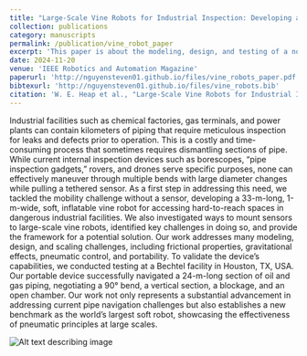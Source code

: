 ```yaml
---
title: "Large-Scale Vine Robots for Industrial Inspection: Developing a New Framework to Overcome Limitations With Existing Inspection Methods"
collection: publications
category: manuscripts
permalink: /publication/vine_robot_paper
excerpt: 'This paper is about the modeling, design, and testing of a novel, large-scale vine robot for industrial pipe inspection.'
date: 2024-11-20
venue: 'IEEE Robotics and Automation Magazine'
paperurl: 'http://nguyensteven01.github.io/files/vine_robots_paper.pdf'
bibtexurl: 'http://nguyensteven01.github.io/files/vine_robots.bib'
citation: 'W. E. Heap et al., "Large-Scale Vine Robots for Industrial Inspection: Developing a New Framework to Overcome Limitations With Existing Inspection Methods," in IEEE Robotics & Automation Magazine, vol. 32, no. 3, pp. 64-75, Sept. 2025, doi: 10.1109/MRA.2024.3487326.'
---
```


Industrial facilities such as chemical factories, gas terminals, and power plants can contain kilometers of piping that require meticulous inspection for leaks and defects prior to operation. This is a costly and time-consuming process that sometimes requires dismantling sections of pipe. While current internal inspection devices such as borescopes, “pipe inspection gadgets,” rovers, and drones serve specific purposes, none can effectively maneuver through multiple bends with large diameter changes while pulling a tethered sensor. As a first step in addressing this need, we tackled the mobility challenge without a sensor, developing a 33-m-long, 1-m-wide, soft, inflatable vine robot for accessing hard-to-reach spaces in dangerous industrial facilities. We also investigated ways to mount sensors to large-scale vine robots, identified key challenges in doing so, and provide the framework for a potential solution. Our work addresses many modeling, design, and scaling challenges, including frictional properties, gravitational effects, pneumatic control, and portability. To validate the device’s capabilities, we conducted testing at a Bechtel facility in Houston, TX, USA. Our portable device successfully navigated a 24-m-long section of oil and gas piping, negotiating a 90° bend, a vertical section, a blockage, and an open chamber. Our work not only represents a substantial advancement in addressing current pipe navigation challenges but also establishes a new benchmark as the world’s largest soft robot, showcasing the effectiveness of pneumatic principles at large scales.


<!-- Local image (stored in your repo under /assets/images/) -->
![Alt text describing image](/files/vine_at_ucsb.png)

<!-- External image
![A descriptive caption](https://example.com/path/to/image.jpg) -->

<!-- Optional: add size control with HTML -->
<!-- <img src="/assets/images/example-image.jpg" alt="Description" width="400" style="border-radius: 10px;"> -->

